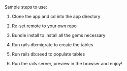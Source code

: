 Sample steps to use:

1) Clone the app and cd into the app directory

2) Re-set remote to your own repo

3) Bundle install to install all the gems necessary

4) Run rails db:migrate to create the tables

5) Run rails db:seed to populate tables

6) Run the rails server, preview in the browser and enjoy!